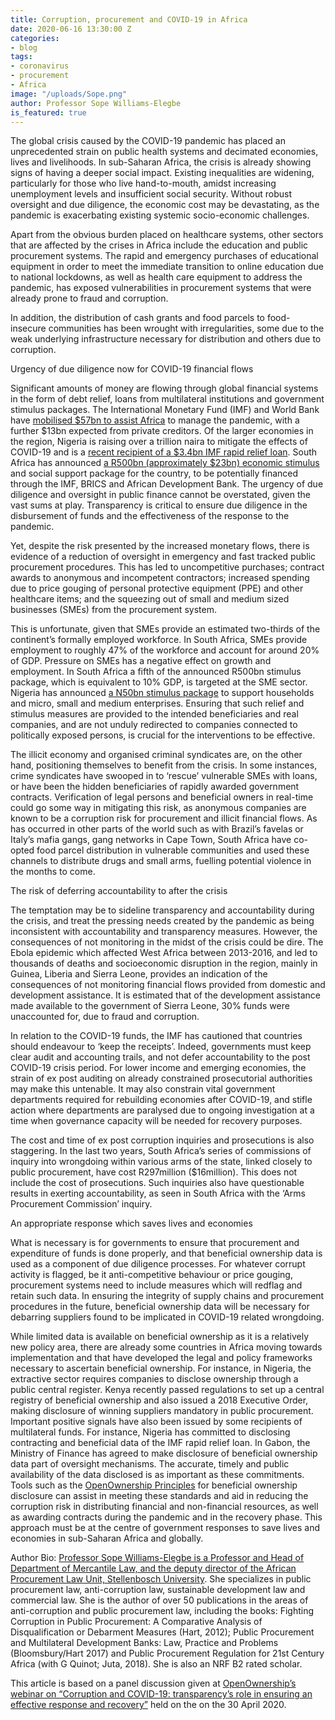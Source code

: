 ```yaml
---
title: Corruption, procurement and COVID-19 in Africa
date: 2020-06-16 13:30:00 Z
categories:
- blog
tags:
- coronavirus
- procurement
- Africa
image: "/uploads/Sope.png"
author: Professor Sope Williams-Elegbe
is_featured: true
---
```


The global crisis caused by the COVID-19 pandemic has placed an unprecedented strain on public health systems and decimated economies, lives and livelihoods. In sub-Saharan Africa, the crisis is already showing signs of having a deeper social impact. Existing inequalities are widening, particularly for those who live hand-to-mouth, amidst increasing unemployment levels and insufficient social security.  Without robust oversight and due diligence, the economic cost may be devastating, as the pandemic is exacerbating existing systemic socio-economic challenges. 

Apart from the obvious burden placed on healthcare systems, other sectors that are affected by the crises in Africa include the education and public procurement systems. The rapid and emergency purchases of educational equipment in order to meet the immediate transition to online education due to national lockdowns, as well as health care equipment to address the pandemic, has exposed vulnerabilities in procurement systems that were already prone to fraud and corruption. 

In addition, the distribution of cash grants and food parcels to food-insecure communities has been wrought with irregularities, some due to the weak underlying infrastructure necessary for distribution and others due to corruption. 

Urgency of due diligence now for COVID-19 financial flows 

Significant amounts of money are flowing through global financial systems in the form of debt relief, loans from multilateral institutions and government stimulus packages. The International Monetary Fund (IMF) and World Bank have [mobilised $57bn to assist Africa](https://www.commercialriskonline.com/world-bank-and-imf-join-forces-to-support-africa-through-covid-19-crisis/) to manage the pandemic, with a further $13bn expected from private creditors. Of the larger economies in the region, Nigeria is raising over a trillion naira to mitigate the effects of COVID-19 and is a [recent recipient of a $3.4bn IMF rapid relief loan](https://www.imf.org/en/News/Articles/2020/04/28/pr20191-nigeria-imf-executive-board-approves-emergency-support-to-address-covid-19). South Africa has announced [a R500bn (approximately $23bn) economic stimulus](https://mg.co.za/article/2020-04-21-ramaphosa-announces-r500-billion-covid-19-package-for-south-africa/) and social support package for the country, to be potentially financed through the IMF, BRICS and African Development Bank. The urgency of due diligence and oversight in public finance cannot be overstated, given the vast sums at play. Transparency is critical to ensure due diligence in the disbursement of funds and the effectiveness of the response to the pandemic.

Yet, despite the risk presented by the increased monetary flows, there is evidence of a reduction of oversight in emergency and fast tracked public procurement procedures. This has led to uncompetitive purchases; contract awards to anonymous and incompetent contractors; increased spending due to price gouging of personal protective equipment (PPE) and other healthcare items; and the squeezing out of small and medium sized businesses (SMEs) from the procurement system. 

This is unfortunate, given that SMEs provide an estimated two-thirds of the continent’s formally employed workforce. In South Africa, SMEs provide employment to roughly 47% of the workforce and account for around 20% of GDP. Pressure on SMEs has a negative effect on growth and employment. In South Africa a fifth of the announced R500bn stimulus package, which is equivalent to 10% GDP, is targeted at the SME sector. Nigeria has announced [a N50bn stimulus package](https://nairametrics.com/2020/04/21/how-to-access-the-n50-billion-cbn-covid-19-intervention-fund-for-smes/) to support households and micro, small and medium enterprises. Ensuring that such relief and stimulus measures are provided to the intended beneficiaries and real companies, and are not unduly redirected to companies connected to politically exposed persons, is crucial for the interventions to be effective. 

The illicit economy and organised criminal syndicates are, on the other hand, positioning themselves to benefit from the crisis. In some instances, crime syndicates have swooped in to ‘rescue’ vulnerable SMEs with loans, or have been the hidden beneficiaries of rapidly awarded government contracts. Verification of legal persons and beneficial owners in real-time could go some way in mitigating this risk, as anonymous companies are known to be a corruption risk for procurement and illicit financial flows. As has occurred in other parts of the world such as with Brazil’s favelas or Italy’s mafia gangs, gang networks in Cape Town, South Africa have co-opted food parcel distribution in vulnerable communities and used these channels to distribute drugs and small arms, fuelling potential violence in the months to come. 

The risk of deferring accountability to after the crisis

The temptation may be to sideline transparency and accountability during the crisis, and treat the pressing needs created by the pandemic as being inconsistent with accountability and transparency measures. However, the consequences of not monitoring in the midst of the crisis could be dire. The Ebola epidemic which affected West Africa between 2013-2016, and led to thousands of deaths and socioeconomic disruption in the region, mainly in Guinea, Liberia and Sierra Leone, provides an indication of the consequences of not monitoring financial flows provided from domestic and development assistance. It is estimated that of the development assistance made available to the government of Sierra Leone, 30% funds were unaccounted for, due to fraud and corruption. 

In relation to the COVID-19 funds, the IMF has cautioned that countries should endeavour to ‘keep the receipts’. Indeed, governments must keep clear audit and accounting trails, and not defer accountability to the post COVID-19 crisis period. For lower income and emerging economies, the strain of ex post auditing on already constrained prosecutorial authorities may make this untenable. It may also constrain vital government departments required for rebuilding economies after COVID-19, and stifle action where departments are paralysed due to ongoing investigation at a time when governance capacity will be needed for recovery purposes. 

The cost and time of ex post corruption inquiries and prosecutions is also staggering. In the last two years, South Africa’s series of commissions of inquiry into wrongdoing within various arms of the state, linked closely to public procurement, have cost R297million ($16million). This does not include the cost of prosecutions. Such inquiries also have questionable results in exerting accountability, as seen in South Africa with the ‘Arms Procurement Commission’ inquiry. 

An appropriate response which saves lives and economies

What is necessary is for governments to ensure that procurement and expenditure of funds is done properly, and that beneficial ownership data is used as a component of due diligence processes. For whatever corrupt activity is flagged, be it anti-competitive behaviour or price gouging, procurement systems need to include measures which will redflag and retain such data. In ensuring the integrity of supply chains and procurement procedures in the future, beneficial ownership data will be necessary for debarring suppliers found to be implicated in COVID-19 related wrongdoing. 

While limited data is available on beneficial ownership as it is a relatively new policy area, there are already some countries in Africa moving towards implementation and that  have developed the legal and policy frameworks necessary to ascertain beneficial ownership. For instance, in Nigeria, the extractive sector requires companies to disclose ownership through a public central register. Kenya recently passed regulations to set up a central registry of beneficial ownership and also issued a 2018 Executive Order, making disclosure of winning suppliers mandatory in public procurement. Important positive signals have also been issued by some recipients of multilateral funds. For instance, Nigeria has committed to disclosing contracting and beneficial data of the IMF rapid relief loan. In Gabon, the Ministry of Finance has agreed to make disclosure of beneficial ownership data part of oversight mechanisms. The accurate, timely and public availability of the data disclosed is as important as these commitments. Tools such as the [OpenOwnership Principles](https://www.openownership.org/framework/) for beneficial ownership disclosure can assist in meeting these standards and aid in reducing the corruption risk in distributing financial and non-financial resources, as well as  awarding contracts during the pandemic and in the recovery phase. This approach must be at the centre of government responses to save lives and economies in sub-Saharan Africa and globally. 

Author Bio: [Professor Sope Williams-Elegbe is a Professor and Head of Department of Mercantile Law, and the deputy director of the African Procurement Law Unit, Stellenbosch University](http://blogs.sun.ac.za/law/staff/publiekreg-public-law/dr-sope-williams-elegbe/). She specializes in public procurement law, anti-corruption law, sustainable development law and commercial law.   She is the author of over 50 publications in the areas of anti-corruption and public procurement law, including the books: Fighting Corruption in Public Procurement: A Comparative Analysis of Disqualification or Debarment Measures (Hart, 2012); Public Procurement and Multilateral Development Banks: Law, Practice and Problems (Bloomsbury/Hart 2017) and Public Procurement Regulation for 21st Century Africa (with G Quinot; Juta, 2018). She is also an NRF B2 rated scholar.

This article is based on a panel discussion given at [OpenOwnership’s  webinar on “Corruption and COVID-19: transparency’s role in ensuring an effective response and recovery”](https://www.youtube.com/watch?v=vVXaD1FdXI8&t=5s) held on the on the 30 April 2020. 